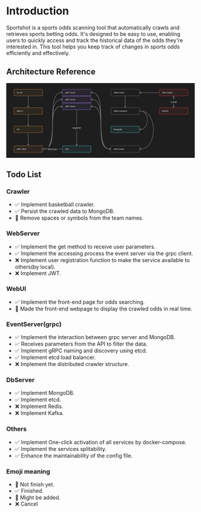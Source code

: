 ﻿# Introduction

Sportshot is a sports odds scanning tool that automatically crawls and retrieves sports betting odds. It's designed to
be easy to use, enabling users to quickly access and track the historical data of the odds they're interested in. This
tool helps you keep track of changes in sports odds efficiently and effectively.

## Architecture Reference

![Alt text](pkg/files/architecture.png)

## Todo List

### Crawler

* :white_check_mark: Implement basketball crawler.
* :white_check_mark: Persist the crawled data to MongoDB.
* :black_square_button: Remove spaces or symbols from the team names.

### WebServer

* :white_check_mark: Implement the get method to receive user parameters.
* :white_check_mark: Implement the accessing process the event server via the grpc client.
* :x: Implement user registration function to make the service available to others(by local).
* :x: Implement JWT.

### WebUI

* :white_check_mark: Implement the front-end page for odds searching.
* :large_blue_diamond: Made the front-end webpage to display the crawled odds in real time.

### EventServer(grpc)

* :white_check_mark: Implement the interaction between grpc server and MongoDB.
* :white_check_mark: Receives parameters from the API to filter the data.
* :white_check_mark: Implement gRPC naming and discovery using etcd.
* :white_check_mark: Implement etcd load balancer.
* :x: Implement the distributed crawler structure.

### DbServer

* :white_check_mark: Implement MongoDB.
* :white_check_mark: Implement etcd.
* :x: Implement Redis.
* :x: Implement Kafka.

### Others

* :white_check_mark: Implement One-click activation of all services by docker-compose.
* :white_check_mark: Implement the services splitability.
* :white_check_mark: Enhance the maintainability of the config file.

### Emoji meaning

* :black_square_button: Not finish yet.
* :white_check_mark: Finished.
* :large_blue_diamond: Might be added.
* :x: Cancel
